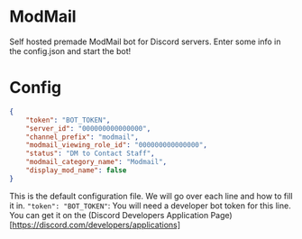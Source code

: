 # ModMail
Self hosted premade ModMail bot for Discord servers. Enter some info in the config.json and start the bot!

# Config
```json
{
    "token": "BOT_TOKEN",
    "server_id": "000000000000000",
    "channel_prefix": "modmail",
    "modmail_viewing_role_id": "000000000000000",
    "status": "DM to Contact Staff",
    "modmail_category_name": "Modmail",
    "display_mod_name": false
}
```
This is the default configuration file. We will go over each line and how to fill it in. 
`"token": "BOT_TOKEN"`: You will need a developer bot token for this line. You can get it on the (Discord Developers Application Page)[https://discord.com/developers/applications]
